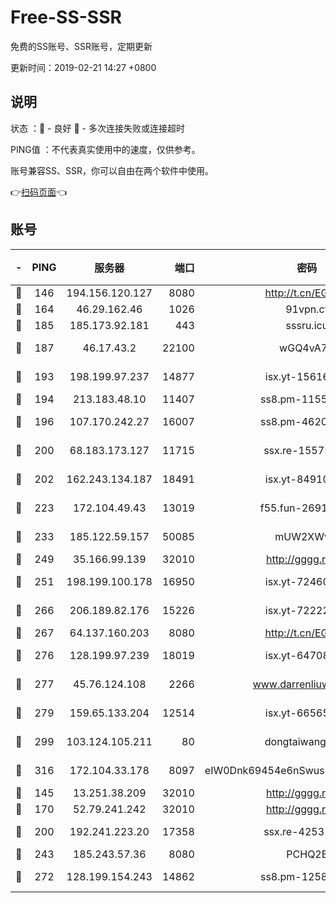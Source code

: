 # Free-SS-SSR

免费的SS账号、SSR账号，定期更新

更新时间：2019-02-21 14:27 +0800

## 说明

状态     ：🙂 - 良好 🙁 - 多次连接失败或连接超时

PING值   ：不代表真实使用中的速度，仅供参考。

账号兼容SS、SSR，你可以自由在两个软件中使用。

👉[扫码页面](https://liesauer.github.io/free-ss-ssr.github.io/)👈

## 账号

|-|PING|服务器|端口|密码|加密方式|区域|
|:----:|:----:|:-----:|-----:|:----:|:----:|:----:|
|🙂|146|194.156.120.127|8080|http://t.cn/EGJIyrl|rc4-md5|RU|
|🙂|164|46.29.162.46|1026|91vpn.cf|rc4-md5|RU|
|🙂|185|185.173.92.181|443|sssru.icu|rc4-md5|RU|
|🙂|187|46.17.43.2|22100|wGQ4vA7D|aes-256-gcm|RU|
|🙂|193|198.199.97.237|14877|isx.yt-15616961|aes-256-cfb|US|
|🙂|194|213.183.48.10|11407|ss8.pm-11550642|rc4-md5|RU|
|🙂|196|107.170.242.27|16007|ss8.pm-46207230|aes-256-cfb|US|
|🙂|200|68.183.173.127|11715|ssx.re-15575310|aes-256-cfb|US|
|🙂|202|162.243.134.187|18491|isx.yt-84910823|aes-256-cfb|US|
|🙂|223|172.104.49.43|13019|f55.fun-26915398|aes-256-cfb|SG|
|🙂|233|185.122.59.157|50085|mUW2XWw8|aes-256-cfb|GB|
|🙂|249|35.166.99.139|32010|http://gggg.rocks|chacha20|US|
|🙂|251|198.199.100.178|16950|isx.yt-72460232|aes-256-cfb|US|
|🙂|266|206.189.82.176|15226|isx.yt-72222677|aes-256-cfb|SG|
|🙂|267|64.137.160.203|8080|http://t.cn/EGJIyrl|rc4-md5|CA|
|🙂|276|128.199.97.239|18019|isx.yt-64708187|aes-256-cfb|SG|
|🙂|277|45.76.124.108|2266|www.darrenliuwei.com|aes-256-cfb|AU|
|🙂|279|159.65.133.204|12514|isx.yt-66565507|aes-256-cfb|SG|
|🙂|299|103.124.105.211|80|dongtaiwang.com|aes-256-cfb|US|
|🙂|316|172.104.33.178|8097|eIW0Dnk69454e6nSwuspv9DmS201tQ0D|aes-256-cfb|SG|
|🙂|145|13.251.38.209|32010|http://gggg.rocks|chacha20|SG|
|🙂|170|52.79.241.242|32010|http://gggg.rocks|chacha20|KR|
|🙂|200|192.241.223.20|17358|ssx.re-42531129|aes-256-cfb|US|
|🙂|243|185.243.57.36|8080|PCHQ2E|rc4-md5|US|
|🙂|272|128.199.154.243|14862|ss8.pm-12583893|aes-256-cfb|SG|
